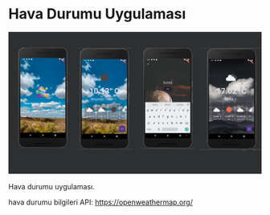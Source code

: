 # Hava Durumu Uygulaması

![Uygulama Görselleri!](/docs/output.png "Uygulama Görselleri")

Hava durumu uygulaması.

hava durumu bilgileri API: https://openweathermap.org/
